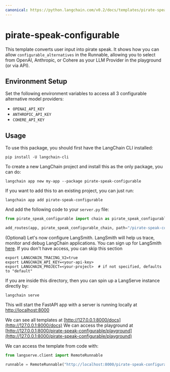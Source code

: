 ```yaml
---
canonical: https://python.langchain.com/v0.2/docs/templates/pirate-speak-configurable/
---
```


# pirate-speak-configurable

This template converts user input into pirate speak. It shows how you can allow
`configurable_alternatives` in the Runnable, allowing you to select from
OpenAI, Anthropic, or Cohere as your LLM Provider in the playground (or via API).

## Environment Setup

Set the following environment variables to access all 3 configurable alternative
model providers:

- `OPENAI_API_KEY`
- `ANTHROPIC_API_KEY`
- `COHERE_API_KEY`

## Usage

To use this package, you should first have the LangChain CLI installed:

```shell
pip install -U langchain-cli
```

To create a new LangChain project and install this as the only package, you can do:

```shell
langchain app new my-app --package pirate-speak-configurable
```

If you want to add this to an existing project, you can just run:

```shell
langchain app add pirate-speak-configurable
```

And add the following code to your `server.py` file:
```python
from pirate_speak_configurable import chain as pirate_speak_configurable_chain

add_routes(app, pirate_speak_configurable_chain, path="/pirate-speak-configurable")
```

(Optional) Let's now configure LangSmith.
LangSmith will help us trace, monitor and debug LangChain applications.
You can sign up for LangSmith [here](https://smith.langchain.com/).
If you don't have access, you can skip this section

```shell
export LANGCHAIN_TRACING_V2=true
export LANGCHAIN_API_KEY=<your-api-key>
export LANGCHAIN_PROJECT=<your-project>  # if not specified, defaults to "default"
```

If you are inside this directory, then you can spin up a LangServe instance directly by:

```shell
langchain serve
```

This will start the FastAPI app with a server is running locally at
[http://localhost:8000](http://localhost:8000)

We can see all templates at [http://127.0.0.1:8000/docs](http://127.0.0.1:8000/docs)
We can access the playground at [http://127.0.0.1:8000/pirate-speak-configurable/playground](http://127.0.0.1:8000/pirate-speak-configurable/playground)  

We can access the template from code with:

```python
from langserve.client import RemoteRunnable

runnable = RemoteRunnable("http://localhost:8000/pirate-speak-configurable")
```